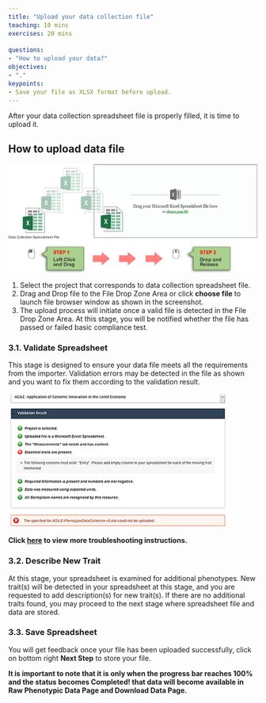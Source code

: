 ```yaml
---
title: "Upload your data collection file"
teaching: 10 mins
exercises: 20 mins
 
questions:
- "How to upload your data?"
objectives:
- "."
keypoints:
- Save your file as XLSX format before upload. 
---
```

After your data collection spreadsheet file is properly filled, it is time to upload it. 

## How to upload data file

![Screenshot of main code listing](../fig/howto-upload-raw-phenotypic-data.12.png)
1.	Select the project that corresponds to data collection spreadsheet file.
2.	Drag and Drop file to the File Drop Zone Area or click **choose file** to launch file browser window as shown in the screenshot. 
3.	The upload process will initiate once a valid file is detected in the File Drop Zone Area. At this stage, you will be notified whether the file has passed or failed basic compliance test.


### 3.1. Validate Spreadsheet 
This stage is designed to ensure your data file meets all the requirements from the importer. Validation errors may be detected in the file as shown and you want to fix them according to the validation result.

![Screenshot of main code listing](../fig/howto-uplpad-raw-phenotypic-data.14.png)

**Click [here](https://knowpulse.usask.ca/portal/sites/default/files/tutorial_files/rawpheno_videos/rawpheno_upload_validation.mp4) to view more troubleshooting instructions.** 

### 3.2. Describe New Trait
At this stage, your spreadsheet is examined for additional phenotypes. New trait(s) will be detected in your spreadsheet at this stage, and you are requested to add description(s) for new trait(s). If there are no additional traits found, you may proceed to the next stage where spreadsheet file and data are stored.


### 3.3. Save Spreadsheet 
You will get feedback once your file has been uploaded successfully, click on bottom right **Next Step** to store your file. 

**It is important to note that it is only when the progress bar reaches 100% and the status becomes Completed! that data will become available in Raw Phenotypic Data Page and Download Data Page.**

